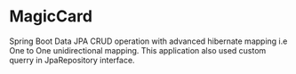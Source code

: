 # MagicCard


Spring Boot Data JPA CRUD operation with advanced hibernate mapping i.e One to One unidirectional mapping.
This application also used custom querry in JpaRepository interface.
